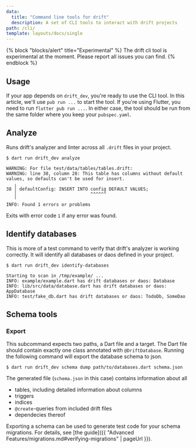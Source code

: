 ```yaml
---
data:
  title: "Command line tools for drift"
  description: A set of CLI tools to interact with drift projects
path: /cli/
template: layouts/docs/single
---
```


{% block "blocks/alert" title="Experimental"  %}
The drift cli tool is experimental at the moment. Please report all issues you can find.
{% endblock %}

## Usage

If your app depends on `drift_dev`, you're ready to use the CLI tool.
In this article, we'll use `pub run ...` to start the tool.
If you're using Flutter, you need to run `flutter pub run ...`.
In either case, the tool should be run from the same folder where you keep your
`pubspec.yaml`.

## Analyze

Runs drift's analyzer and linter across all `.drift` files in your project.

```
$ dart run drift_dev analyze

WARNING: For file test/data/tables/tables.drift:
WARNING: line 38, column 28: This table has columns without default values, so defaults can't be used for insert.
   ╷
38 │ defaultConfig: INSERT INTO config DEFAULT VALUES;
   │                            ^^^^^^
   ╵
INFO: Found 1 errors or problems
```

Exits with error code `1` if any error was found.

## Identify databases

This is more of a test command to verify that drift's analyzer is working correctly.
It will identify all databases or daos defined in your project.

```
$ dart run drift_dev identify-databases

Starting to scan in /tmp/example/ ...
INFO: example/example.dart has drift databases or daos: Database
INFO: lib/src/data/database.dart has drift databases or daos: AppDatabase
INFO: test/fake_db.dart has drift databases or daos: TodoDb, SomeDao
```

## Schema tools

### Export

This subcommand expects two paths, a Dart file and a target. The Dart file should contain
exactly one class annotated with `@DriftDatabase`. Running the following command will export
the database schema to json.

```
$ dart run drift_dev schema dump path/to/databases.dart schema.json
```

The generated file (`schema.json` in this case) contains information about all

- tables, including detailed information about columns
- triggers
- indices
- `@create`-queries from included drift files
- dependecies thereof

Exporting a schema can be used to generate test code for your schema migrations. For details,
see [the guide]({{ "Advanced Features/migrations.md#verifying-migrations" | pageUrl }}).